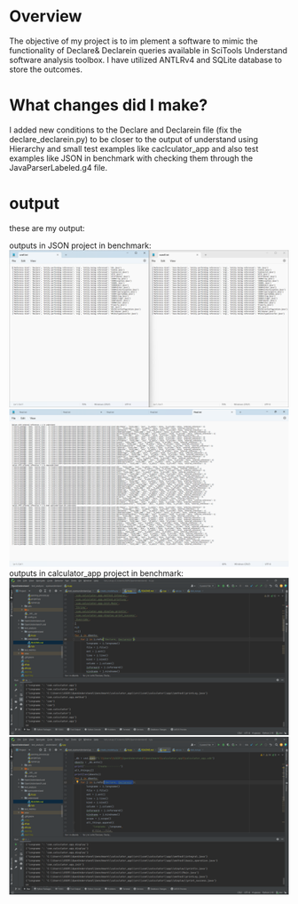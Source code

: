 # **Overview**
The objective of my project is to im
plement a software to mimic the functionality of Declare& Declarein queries available in SciTools Understand software analysis toolbox. I have utilized ANTLRv4 and SQLite database to store the outcomes.

# **What changes did I make?**
I added new conditions to the Declare and Declarein file (fix the declare_declarein.py) to be closer to the output of understand using Hierarchy and small test examples like caclculator_app and also test examples like JSON in benchmark with checking them through the JavaParserLabeled.g4 file.

# **output**
these are my output:

outputs in JSON project in benchmark:
![Screenshot (148).png](..%2Fpictures%20for%20readme%2FScreenshot%20%28148%29.png)
![Screenshot (150).png](..%2Fpictures%20for%20readme%2FScreenshot%20%28150%29.png)
outputs in calculator_app project in benchmark:
![Screenshot (185).png](..%2Fpictures%20for%20readme%2FScreenshot%20%28185%29.png)
![Screenshot (186).png](..%2Fpictures%20for%20readme%2FScreenshot%20%28186%29.png)